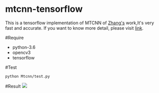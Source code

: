 # mtcnn-tensorflow

This is a tensorflow implementation of MTCNN  of [Zhang's](https://github.com/kpzhang93?tab=repositories) work,It's very fast and accurate. If you want to know more detail, please visit [link](https://arxiv.org/pdf/1604.02878.pdf).

#Require
* python-3.6
* opencv3
* tensorflow

#Test

`python Mtcnn/test.py`

#Result
![](..)
